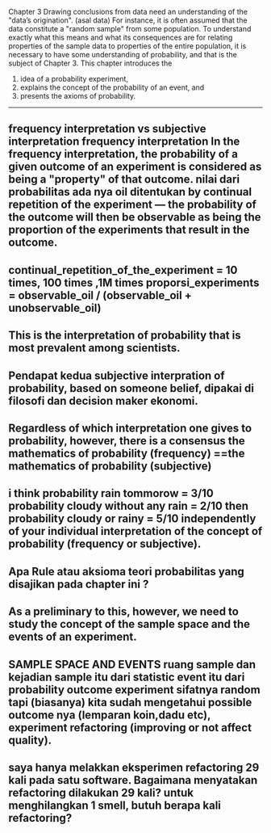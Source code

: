 Chapter 3
Drawing conclusions from data need an understanding of the "data’s origination". (asal data)
For instance, it is often assumed that the data constitute a "random sample" from some population. 
To understand exactly what this means and what its consequences are for relating properties of the sample data to properties of the entire population, it is necessary to have some understanding of probability, and that is the subject of Chapter 3. This chapter introduces the 
1. idea of a probability experiment, 
2. explains the concept of the probability of an event, and 
3. presents the axioms of probability.
----
frequency interpretation vs subjective interpretation
frequency interpretation
In the frequency interpretation, the probability of a given outcome of an experiment is considered as being a "property" of that outcome. 
nilai dari probabilitas ada nya oil ditentukan by continual repetition of the experiment — the probability of the outcome will then be observable as being the proportion of the experiments that result in the outcome. 
---
continual_repetition_of_the_experiment = 10 times, 100 times ,1M times
proporsi_experiments = observable_oil / (observable_oil + unobservable_oil)
----
This is the interpretation of probability that is most prevalent among scientists.
--
Pendapat kedua subjective interpration of probability, based on someone belief, dipakai di filosofi dan decision maker ekonomi.
--
Regardless of which interpretation one gives to probability, however, there is a consensus 
the mathematics of probability (frequency) ==the mathematics of probability (subjective)
----
i think 
probability rain tommorow = 3/10 
probability cloudy without any rain = 2/10
then
probability cloudy or rainy = 5/10 
independently of your individual interpretation of the concept of probability (frequency or subjective). 
--
Apa Rule atau aksioma teori probabilitas yang disajikan pada chapter ini ?
---
As a preliminary to this, however, we need to study the concept of the sample space and the events of an experiment. 
--
SAMPLE SPACE AND EVENTS
ruang sample dan kejadian
sample itu dari statistic
event itu dari probability
outcome experiment sifatnya random tapi (biasanya) kita sudah mengetahui possible outcome nya (lemparan koin,dadu etc), experiment refactoring (improving or not affect quality).
---
saya hanya melakkan eksperimen refactoring 29 kali pada satu software.
Bagaimana menyatakan refactoring dilakukan 29 kali?
untuk menghilangkan 1 smell, butuh berapa kali refactoring?
---




